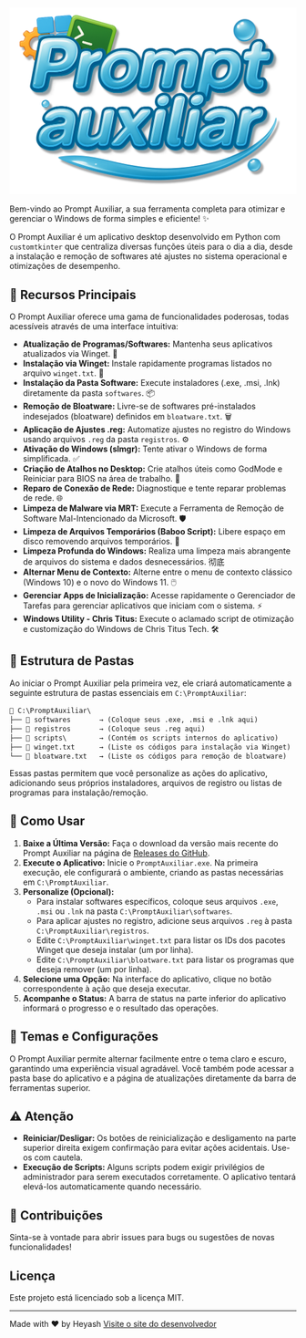 ![Prompt Auxiliar Banner](https://raw.githubusercontent.com/luanwolf/PromptAuxiliar/main/imagens/logo.png)

Bem-vindo ao Prompt Auxiliar, a sua ferramenta completa para otimizar e gerenciar o Windows de forma simples e eficiente! ✨

O Prompt Auxiliar é um aplicativo desktop desenvolvido em Python com `customtkinter` que centraliza diversas funções úteis para o dia a dia, desde a instalação e remoção de softwares até ajustes no sistema operacional e otimizações de desempenho.

## 🌟 Recursos Principais

O Prompt Auxiliar oferece uma gama de funcionalidades poderosas, todas acessíveis através de uma interface intuitiva:

* **Atualização de Programas/Softwares:** Mantenha seus aplicativos atualizados via Winget. 🔄
* **Instalação via Winget:** Instale rapidamente programas listados no arquivo `winget.txt`. 🚀
* **Instalação da Pasta Software:** Execute instaladores (.exe, .msi, .lnk) diretamente da pasta `softwares`. 📦
* **Remoção de Bloatware:** Livre-se de softwares pré-instalados indesejados (bloatware) definidos em `bloatware.txt`. 🗑️
* **Aplicação de Ajustes .reg:** Automatize ajustes no registro do Windows usando arquivos `.reg` da pasta `registros`. ⚙️
* **Ativação do Windows (slmgr):** Tente ativar o Windows de forma simplificada. ✅
* **Criação de Atalhos no Desktop:** Crie atalhos úteis como GodMode e Reiniciar para BIOS na área de trabalho. 🔗
* **Reparo de Conexão de Rede:** Diagnostique e tente reparar problemas de rede. 🌐
* **Limpeza de Malware via MRT:** Execute a Ferramenta de Remoção de Software Mal-Intencionado da Microsoft. 🛡️
* **Limpeza de Arquivos Temporários (Baboo Script):** Libere espaço em disco removendo arquivos temporários. 🧹
* **Limpeza Profunda do Windows:** Realiza uma limpeza mais abrangente de arquivos do sistema e dados desnecessários. 彻底
* **Alternar Menu de Contexto:** Alterne entre o menu de contexto clássico (Windows 10) e o novo do Windows 11. 🖱️
* **Gerenciar Apps de Inicialização:** Acesse rapidamente o Gerenciador de Tarefas para gerenciar aplicativos que iniciam com o sistema. ⚡
* **Windows Utility - Chris Titus:** Execute o aclamado script de otimização e customização do Windows de Chris Titus Tech. 🛠️

## 📁 Estrutura de Pastas

Ao iniciar o Prompt Auxiliar pela primeira vez, ele criará automaticamente a seguinte estrutura de pastas essenciais em `C:\PromptAuxiliar`:

```plaintext
📂 C:\PromptAuxiliar\
├── 📂 softwares       → (Coloque seus .exe, .msi e .lnk aqui)
├── 📂 registros       → (Coloque seus .reg aqui)
├── 📂 scripts\        → (Contém os scripts internos do aplicativo)
├── 📄 winget.txt      → (Liste os códigos para instalação via Winget)
└── 📄 bloatware.txt   → (Liste os códigos para remoção de bloatware)
```

Essas pastas permitem que você personalize as ações do aplicativo, adicionando seus próprios instaladores, arquivos de registro ou listas de programas para instalação/remoção.

## 🚀 Como Usar

1.  **Baixe a Última Versão:** Faça o download da versão mais recente do Prompt Auxiliar na página de [Releases do GitHub](https://github.com/luanwolf/PromptAuxiliar/releases/tag/Prompt).
2.  **Execute o Aplicativo:** Inicie o `PromptAuxiliar.exe`. Na primeira execução, ele configurará o ambiente, criando as pastas necessárias em `C:\PromptAuxiliar`.
3.  **Personalize (Opcional):**
    * Para instalar softwares específicos, coloque seus arquivos `.exe`, `.msi` ou `.lnk` na pasta `C:\PromptAuxiliar\softwares`.
    * Para aplicar ajustes no registro, adicione seus arquivos `.reg` à pasta `C:\PromptAuxiliar\registros`.
    * Edite `C:\PromptAuxiliar\winget.txt` para listar os IDs dos pacotes Winget que deseja instalar (um por linha).
    * Edite `C:\PromptAuxiliar\bloatware.txt` para listar os programas que deseja remover (um por linha).
4.  **Selecione uma Opção:** Na interface do aplicativo, clique no botão correspondente à ação que deseja executar.
5.  **Acompanhe o Status:** A barra de status na parte inferior do aplicativo informará o progresso e o resultado das operações.

## 🎨 Temas e Configurações

O Prompt Auxiliar permite alternar facilmente entre o tema claro e escuro, garantindo uma experiência visual agradável. Você também pode acessar a pasta base do aplicativo e a página de atualizações diretamente da barra de ferramentas superior.

## ⚠️ Atenção

* **Reiniciar/Desligar:** Os botões de reinicialização e desligamento na parte superior direita exigem confirmação para evitar ações acidentais. Use-os com cautela.
* **Execução de Scripts:** Alguns scripts podem exigir privilégios de administrador para serem executados corretamente. O aplicativo tentará elevá-los automaticamente quando necessário.

## 🤝 Contribuições

Sinta-se à vontade para abrir issues para bugs ou sugestões de novas funcionalidades!

## Licença

Este projeto está licenciado sob a licença MIT.

---

Made with ❤️ by Heyash
[Visite o site do desenvolvedor](https://heyash.vercel.app/)
